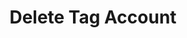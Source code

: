 ---
title: Delete Tag Account
excerpt: Deletes tag for the account.
api:
  file: lolzteam-public-api-market.json
  operationId: accountsManaging.deleteTag
deprecated: false
hidden: false
metadata:
  title: ''
  description: ''
  robots: index
next:
  description: ''
---